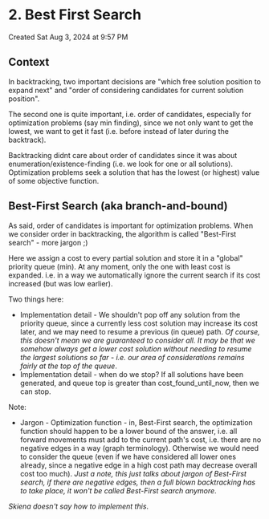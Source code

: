 # 2. Best First Search
Created Sat Aug 3, 2024 at 9:57 PM

## Context
In backtracking, two important decisions are "which free solution position to expand next" and "order of considering candidates for current solution position".

The second one is quite important, i.e. order of candidates, especially for optimization  problems (say min finding), since we not only want to get the lowest, we want to get it fast (i.e. before instead of later during the backtrack).

Backtracking didnt care about order of candidates since it was about enumeration/existence-finding (i.e. we look for one or all solutions). Optimization problems seek a solution that has the lowest (or highest) value of some objective function.

## Best-First Search (aka branch-and-bound)
As said, order of candidates is important for optimization problems. When we consider order in backtracking, the algorithm is called "Best-First search" - more jargon ;)

Here we assign a cost to every partial solution and store it in a "global" priority queue (min). At any moment, only the one with least cost is expanded. i.e. in a way we automatically ignore the current search if its cost increased (but was low earlier).

Two things here:
- Implementation detail - We shouldn't pop off any solution from the priority queue, since a currently less cost solution may increase its cost later, and we may need to resume a previous (in queue) path. *Of course, this doesn't mean we are guaranteed to consider all. It may be that we somehow always get a lower cost solution without needing to resume the largest solutions so far - i.e. our area of considerations remains fairly at the top of the queue*.
- Implementation detail - when do we stop? If all solutions have been generated, and queue top is greater than cost_found_until_now, then we can stop.

Note:
- Jargon - Optimization function - in, Best-First search, the optimization function should happen to be a lower bound of the answer, i.e. all forward movements must add to the current path's cost, i.e. there are no negative edges in a way (graph terminology). Otherwise we would need to consider the queue (even if we have considered all lower ones already, since a negative edge in a high cost path may decrease overall cost too much). *Just a note, this just talks about jargon of Best-First search, if there are negative edges, then a full blown backtracking has to take place, it won't be called Best-First search anymore*.

*Skiena doesn't say how to implement this*.